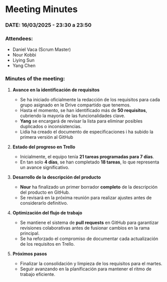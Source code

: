 # **Meeting Minutes**  

### **DATE: 16/03/2025 - 23:30 a 23:50**  

### **Attendees:**  
- Daniel Vaca (Scrum Master)  
- Nour Kobbi  
- Liying Sun  
- Yang Chen  

### **Minutes of the meeting:**  

1. **Avance en la identificación de requisitos**  
   - Se ha iniciado oficialmente la redacción de los requisitos para cada grupo asignado en le Drive compartido que tenemos.
   - Hasta el momento, se han identificado más de **50 requisitos**, cubriendo la mayoría de las funcionalidades clave.  
   - **Yang** se encargará de revisar la lista para eliminar posibles duplicados o inconsistencias.
   - Lidia ha creado el documento de especificaciones i ha subido la primera versión al GitHub

2. **Estado del progreso en Trello**  
   - Inicialmente, el equipo tenía **21 tareas programadas para 7 días**.  
   - En tan solo **4 días**, se han completado **18 tareas**, lo que representa un avance significativo.   

3. **Desarrollo de la descripción del producto**  
   - **Nour** ha finalizado un primer borrador **completo** de la descripción del producto en GitHub.  
   - Se revisará en la próxima reunión para realizar ajustes antes de considerarlo definitivo.  

4. **Optimización del flujo de trabajo**  
   - Se mantiene el sistema de **pull requests** en GitHub para garantizar revisiones colaborativas antes de fusionar cambios en la rama principal.  
   - Se ha reforzado el compromiso de documentar cada actualización de los requisitos en Trello.  

5. **Próximos pasos**  
   - Finalizar la consolidación y limpieza de los requisitos para el martes.  
   - Seguir avanzando en la planificación para mantener el ritmo de trabajo eficiente.  
